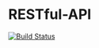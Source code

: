 # RESTful-API
[![Build Status](https://travis-ci.com/theboringdude/RESTful-API.svg?branch=master)](https://travis-ci.com/theboringdude/RESTful-API)
